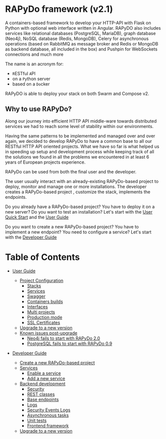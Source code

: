 # RAPyDo framework (v2.1)

A containers-based framework to develop your HTTP-API with Flask on Python with optional web interface written in Angular. RAPyDO also includes services like relational databases (PostgreSQL, MariaDB), graph database (Neo4j), NoSQL database (Redis, MongoDB), Celery for asynchronous operations (based on RabbitMQ as message broker and Redis or MongoDB as backend database, all included in the box) and Pushpin for WebSockets connections and much more

The name is an acronym for:

- `R`ESTful `A`PI
- on a `Py`thon server
- based on a `Do`cker

RAPyDO is able to deploy your stack on both Swarm and Compose v2.

## Why to use RAPyDo?

Along our journey into efficient HTTP API middle-ware towards distributed services we had to reach some level of stability within our environments.

Having the same patterns to be implemented and managed over and over again, we decided to develop RAPyDo to have a common base to all our RESTful HTTP API oriented projects.
What we have so far is what helped us in speeding up setup and development process while keeping track of all the solutions we found in all the problems we encountered in at least 6 years of European projects experience.

RAPyDo can be used from both the final user and the developer.

The user usually interact with an already-existing RAPyDo-based project to deploy, monitor and manage one or more installations. The developer creates a  RAPyDo-based project , customize the stack, implements the endpoints.

Do you already have a RAPyDo-based project? You have to deploy it on a new server? Do you want to test an installation? Let's start with the [User Quick Start](docs/users/quick_start_users.md) and the [User Guide](docs/users/user_guide.md)

Do you want to create a new RAPyDo-based project? You have to implement a new endpoint? You need to configure a service? Let's start with the [Developer Guide](docs/developers/developer_guide.md)



# Table of Contents

   * [User Guide](docs/users/user_guide.md#user-guide)
      * [Project Configuration](docs/users/user_guide.md#project-configuration)
         * [Stacks](docs/users/user_guide.md#stacks)
         * [Services](docs/users/user_guide.md#services)
         * [Swagger](docs/users/user_guide.md#swagger)
         * [Containers builds](docs/users/user_guide.md#containers-builds)
         * [Interfaces](docs/users/user_guide.md#interfaces)
         * [Multi projects](docs/users/user_guide.md#multi-projects)
         * [Production mode](docs/users/user_guide.md#production-mode)
         * [SSL Certificates](docs/users/user_guide.md#ssl-certificates)
      * [Upgrade to a new version](docs/users/user_guide.md#upgrade-to-a-new-version)
      * [Known issues post-upgrade](docs/users/user_guide.md#known-issues-post-upgrade)
         * [Neo4j fails to start with RAPyDo 2.0](docs/users/user_guide.md#neo4j-fails-to-start-with-rapydo-20)
         * [PostgreSQL fails to start with RAPyDo 0.9](docs/users/user_guide.md#postgresql-fails-to-start-with-rapydo-09)

   * [Developer Guide](docs/developers/developer_guide.md#developer-guide)
      * [Create a new RAPyDo-based project](docs/developers/developer_guide.md#create-a-new-rapydo-based-project)
      * [Services](docs/developers/developer_guide.md#services)
         * [Enable a service](docs/developers/developer_guide.md#enable-a-service)
         * [Add a new service](docs/developers/developer_guide.md#add-a-new-service)
      * [Backend development](docs/developers/developer_guide.md#backend-development)
         * [Security](docs/developers/developer_guide.md#security)
         * [REST classes](docs/developers/developer_guide.md#rest-classes)
         * [Base endpoints](docs/developers/developer_guide.md#base-endpoints)
         * [Logs](docs/developers/developer_guide.md#logs)
         * [Security Events Logs](docs/developers/developer_guide.md#security-events-logs)
         * [Asynchronous tasks](docs/developers/developer_guide.md#asynchronous-tasks)
         * [Unit tests](docs/developers/developer_guide.md#unit-tests)
         * [Frontend framework](docs/developers/developer_guide.md#frontend-framework)
      * [Upgrade to a new version](docs/developers/developer_guide.md#upgrade-to-a-new-version)


